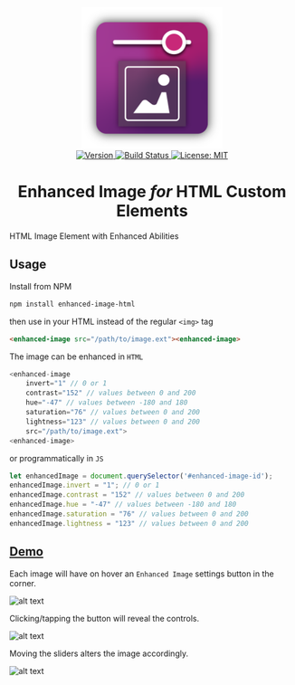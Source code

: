 <p align="center">
    <img src="https://raw.githubusercontent.com/plurid/enhanced-image/master/about/identity/enhanced-image-logo.png" height="250px">
    <br />
    <a target="_blank" href="https://www.npmjs.com/package/@plurid/enhanced-image-html">
        <img src="https://img.shields.io/npm/v/@plurid/enhanced-image-html.svg?logo=npm&colorB=1380C3&style=for-the-badge" alt="Version">
    </a>
    <a target="_blank" href="https://travis-ci.org/plurid/enhanced-image-html">
        <img src="https://img.shields.io/travis/plurid/enhanced-image-html.svg?logo=travis&colorB=1380C3&style=for-the-badge" alt="Build Status">
    </a>
    <a target="_blank" href="https://github.com/plurid/enhanced-image/blob/master/LICENSE">
        <img src="https://img.shields.io/badge/license-MIT-blue.svg?colorB=1380C3&style=for-the-badge" alt="License: MIT">
    </a>
</p>



<h1 align="center">
    Enhanced Image <i>for</i> HTML Custom Elements
</h1>

HTML Image Element with Enhanced Abilities


## Usage

Install from NPM

``` bash
npm install enhanced-image-html
```

then use in your HTML instead of the regular `<img>` tag

``` html
<enhanced-image src="/path/to/image.ext"><enhanced-image>
```

The image can be enhanced in `HTML`

``` js
<enhanced-image
    invert="1" // 0 or 1
    contrast="152" // values between 0 and 200
    hue="-47" // values between -180 and 180
    saturation="76" // values between 0 and 200
    lightness="123" // values between 0 and 200
    src="/path/to/image.ext">
<enhanced-image>
```

or programmatically in `JS`

``` js
let enhancedImage = document.querySelector('#enhanced-image-id');
enhancedImage.invert = "1"; // 0 or 1
enhancedImage.contrast = "152" // values between 0 and 200
enhancedImage.hue = "-47" // values between -180 and 180
enhancedImage.saturation = "76" // values between 0 and 200
enhancedImage.lightness = "123" // values between 0 and 200
```


## [Demo](https://caveljan.com/enhanced-image/)

Each image will have on hover an `Enhanced Image` settings button in the corner.

![alt text][on-hover]

[on-hover]: https://raw.githubusercontent.com/plurid/enhanced-image-html/master/about/demo/on-hover.png "Enhanced Image on Hover"

Clicking/tapping the button will reveal the controls.

![alt text][on-toggle]

[on-toggle]: https://raw.githubusercontent.com/plurid/enhanced-image-html/master/about/demo/on-toggle.png "Enhanced Image on Toggle"

Moving the sliders alters the image accordingly.

![alt text][on-edit]

[on-edit]: https://raw.githubusercontent.com/plurid/enhanced-image-html/master/about/demo/on-edit.png "Enhanced Image on Edit"
